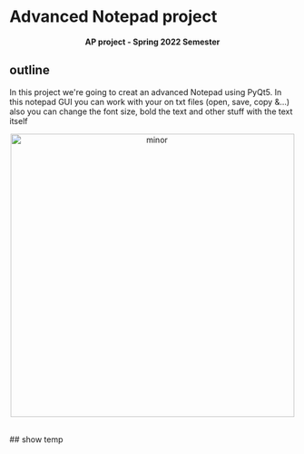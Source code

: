 # Advanced Notepad project
<p  align="center"> <b>AP project - Spring 2022 Semester </b> </p>

## outline
In this project we're going to creat an advanced Notepad using PyQt5. In this notepad GUI you can work with your on txt files (open, save, copy &...) also you can change the font size, bold the text and other stuff with the text itself
<br>
<p align="center">
<img src="resources/edit.png" alt="minor"
title="plot" width="500" align="middle" />
</p>
<br>
## show temp

